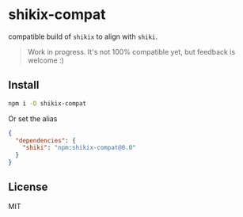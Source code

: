 # shikix-compat

compatible build of `shikix` to align with `shiki`.

> Work in progress. It's not 100% compatible yet, but feedback is welcome :)

## Install

```bash
npm i -D shikix-compat
```

Or set the alias

```json
{
  "dependencies": {
    "shiki": "npm:shikix-compat@0.0"
  }
}
```

## License

MIT
